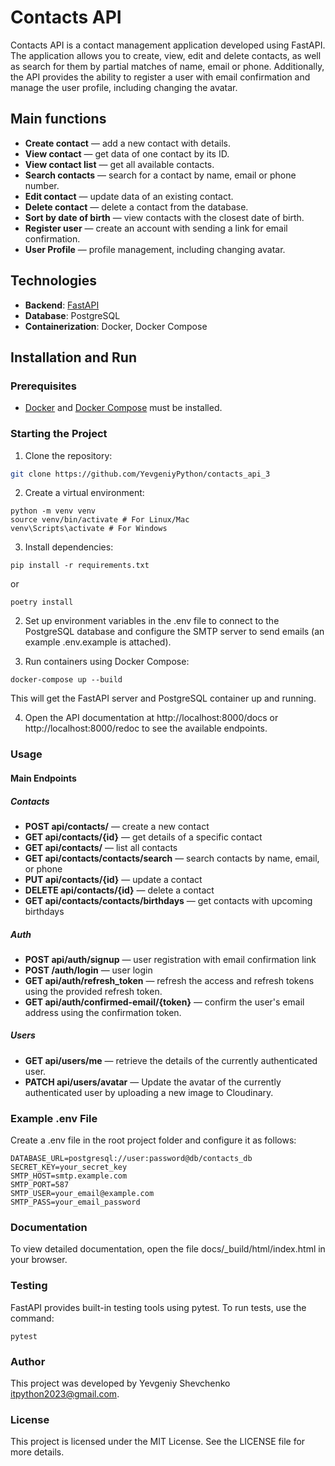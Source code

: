 # Contacts API

Contacts API is a contact management application developed using FastAPI. The application allows you to create, view, edit and delete contacts, as well as search for them by partial matches of name, email or phone. Additionally, the API provides the ability to register a user with email confirmation and manage the user profile, including changing the avatar.

## Main functions

- **Create contact** — add a new contact with details.
- **View contact** — get data of one contact by its ID.
- **View contact list** — get all available contacts.
- **Search contacts** — search for a contact by name, email or phone number.
- **Edit contact** — update data of an existing contact.
- **Delete contact** — delete a contact from the database.
- **Sort by date of birth** — view contacts with the closest date of birth.
- **Register user** — create an account with sending a link for email confirmation.
- **User Profile** — profile management, including changing avatar.

## Technologies

- **Backend**: [FastAPI](https://fastapi.tiangolo.com/)
- **Database**: PostgreSQL
- **Containerization**: Docker, Docker Compose

## Installation and Run

### Prerequisites

- [Docker](https://www.docker.com/) and [Docker Compose](https://docs.docker.com/compose/) must be installed.

### Starting the Project

1. Clone the repository:

```bash
git clone https://github.com/YevgeniyPython/contacts_api_3
```

2. Create a virtual environment:
```
python -m venv venv
source venv/bin/activate # For Linux/Mac
venv\Scripts\activate # For Windows
```
3. Install dependencies:

```
pip install -r requirements.txt
```  
or
```
poetry install
```


2. Set up environment variables in the .env file to connect to the PostgreSQL database and configure the SMTP server to send emails (an example .env.example is attached). 

3. Run containers using Docker Compose:
```
docker-compose up --build
```
This will get the FastAPI server and PostgreSQL container up and running.

4. Open the API documentation at http://localhost:8000/docs or http://localhost:8000/redoc to see the available endpoints.

### Usage
#### Main Endpoints
##### Contacts

- **POST api/contacts/** — create a new contact
- **GET api/contacts/{id}** — get details of a specific contact
- **GET api/contacts/** — list all contacts
- **GET api/contacts/contacts/search** — search contacts by name, email, or phone
- **PUT api/contacts/{id}** — update a contact
- **DELETE api/contacts/{id}** — delete a contact
- **GET api/contacts/contacts/birthdays** — get contacts with upcoming birthdays

##### Auth

- **POST api/auth/signup** — user registration with email confirmation link
- **POST /auth/login** — user login
- **GET api/auth/refresh_token** — refresh the access and refresh tokens using the provided refresh token.
- **GET api/auth/confirmed-email/{token}** — confirm the user's email address using the confirmation token.

##### Users

- **GET api/users/me** — retrieve the details of the currently authenticated user.
- **PATCH api/users/avatar** — Update the avatar of the currently authenticated user by uploading a new image to Cloudinary.


### Example .env File
Create a .env file in the root project folder and configure it as follows:
```dotenv
DATABASE_URL=postgresql://user:password@db/contacts_db
SECRET_KEY=your_secret_key
SMTP_HOST=smtp.example.com
SMTP_PORT=587
SMTP_USER=your_email@example.com
SMTP_PASS=your_email_password
```

### Documentation

To view detailed documentation, open the file docs/_build/html/index.html in your browser.

### Testing
FastAPI provides built-in testing tools using pytest. To run tests, use the command:
```
pytest
```

### Author
This project was developed by Yevgeniy Shevchenko itpython2023@gmail.com.

### License
This project is licensed under the MIT License. See the LICENSE file for more details.




